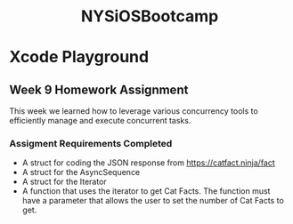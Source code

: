 <h1 align="center">NYSiOSBootcamp</h1>

# Xcode Playground

## Week 9 Homework Assignment

This week we learned how to leverage various concurrency tools to efficiently manage and execute concurrent tasks. 

### Assigment Requirements Completed

* A struct for coding the JSON response from https://catfact.ninja/fact
* A struct for the AsyncSequence
* A struct for the Iterator
* A function that uses the iterator to get Cat Facts. The function must have a parameter that allows the user to set the number of Cat Facts to get.

